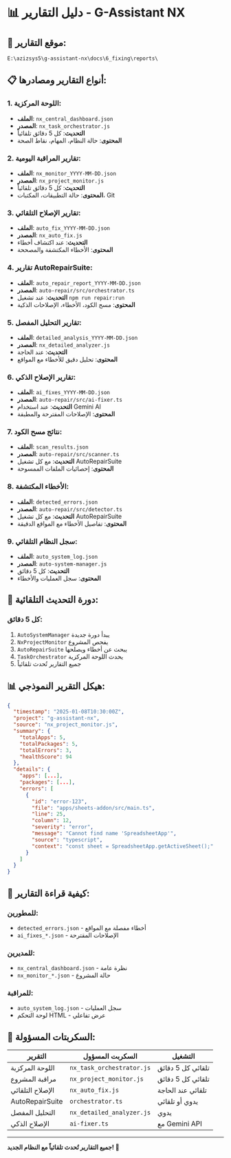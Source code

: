 # 📊 دليل التقارير - G-Assistant NX

## 📍 موقع التقارير:
```
E:\azizsys5\g-assistant-nx\docs\6_fixing\reports\
```

## 📋 أنواع التقارير ومصادرها:

### **1. اللوحة المركزية**:
- **الملف**: `nx_central_dashboard.json`
- **المصدر**: `nx_task_orchestrator.js`
- **التحديث**: كل 5 دقائق تلقائياً
- **المحتوى**: حالة النظام، المهام، نقاط الصحة

### **2. تقارير المراقبة اليومية**:
- **الملف**: `nx_monitor_YYYY-MM-DD.json`
- **المصدر**: `nx_project_monitor.js`
- **التحديث**: كل 5 دقائق تلقائياً
- **المحتوى**: حالة التطبيقات، المكتبات، Git

### **3. تقارير الإصلاح التلقائي**:
- **الملف**: `auto_fix_YYYY-MM-DD.json`
- **المصدر**: `nx_auto_fix.js`
- **التحديث**: عند اكتشاف أخطاء
- **المحتوى**: الأخطاء المكتشفة والمصححة

### **4. تقارير AutoRepairSuite**:
- **الملف**: `auto_repair_report_YYYY-MM-DD.json`
- **المصدر**: `auto-repair/src/orchestrator.ts`
- **التحديث**: عند تشغيل `npm run repair:run`
- **المحتوى**: مسح الكود، الأخطاء، الإصلاحات الذكية

### **5. تقارير التحليل المفصل**:
- **الملف**: `detailed_analysis_YYYY-MM-DD.json`
- **المصدر**: `nx_detailed_analyzer.js`
- **التحديث**: عند الحاجة
- **المحتوى**: تحليل دقيق للأخطاء مع المواقع

### **6. تقارير الإصلاح الذكي**:
- **الملف**: `ai_fixes_YYYY-MM-DD.json`
- **المصدر**: `auto-repair/src/ai-fixer.ts`
- **التحديث**: عند استخدام Gemini AI
- **المحتوى**: الإصلاحات المقترحة والمطبقة

### **7. نتائج مسح الكود**:
- **الملف**: `scan_results.json`
- **المصدر**: `auto-repair/src/scanner.ts`
- **التحديث**: مع كل تشغيل AutoRepairSuite
- **المحتوى**: إحصائيات الملفات الممسوحة

### **8. الأخطاء المكتشفة**:
- **الملف**: `detected_errors.json`
- **المصدر**: `auto-repair/src/detector.ts`
- **التحديث**: مع كل تشغيل AutoRepairSuite
- **المحتوى**: تفاصيل الأخطاء مع المواقع الدقيقة

### **9. سجل النظام التلقائي**:
- **الملف**: `auto_system_log.json`
- **المصدر**: `auto-system-manager.js`
- **التحديث**: كل 5 دقائق
- **المحتوى**: سجل العمليات والأخطاء

## 🔄 دورة التحديث التلقائية:

### **كل 5 دقائق**:
1. `AutoSystemManager` يبدأ دورة جديدة
2. `NxProjectMonitor` يفحص المشروع
3. `AutoRepairSuite` يبحث عن أخطاء ويصلحها
4. `TaskOrchestrator` يحدث اللوحة المركزية
5. جميع التقارير تُحدث تلقائياً

## 📊 هيكل التقرير النموذجي:

```json
{
  "timestamp": "2025-01-08T10:30:00Z",
  "project": "g-assistant-nx",
  "source": "nx_project_monitor.js",
  "summary": {
    "totalApps": 5,
    "totalPackages": 5,
    "totalErrors": 3,
    "healthScore": 94
  },
  "details": {
    "apps": [...],
    "packages": [...],
    "errors": [
      {
        "id": "error-123",
        "file": "apps/sheets-addon/src/main.ts",
        "line": 25,
        "column": 12,
        "severity": "error",
        "message": "Cannot find name 'SpreadsheetApp'",
        "source": "typescript",
        "context": "const sheet = SpreadsheetApp.getActiveSheet();"
      }
    ]
  }
}
```

## 🎯 كيفية قراءة التقارير:

### **للمطورين**:
- `detected_errors.json` - أخطاء مفصلة مع المواقع
- `ai_fixes_*.json` - الإصلاحات المقترحة

### **للمديرين**:
- `nx_central_dashboard.json` - نظرة عامة
- `nx_monitor_*.json` - حالة المشروع

### **للمراقبة**:
- `auto_system_log.json` - سجل العمليات
- لوحة التحكم HTML - عرض تفاعلي

## 🔧 السكربتات المسؤولة:

| التقرير | السكربت المسؤول | التشغيل |
|---------|-----------------|---------|
| اللوحة المركزية | `nx_task_orchestrator.js` | تلقائي كل 5 دقائق |
| مراقبة المشروع | `nx_project_monitor.js` | تلقائي كل 5 دقائق |
| الإصلاح التلقائي | `nx_auto_fix.js` | تلقائي عند الحاجة |
| AutoRepairSuite | `orchestrator.ts` | يدوي أو تلقائي |
| التحليل المفصل | `nx_detailed_analyzer.js` | يدوي |
| الإصلاح الذكي | `ai-fixer.ts` | مع Gemini API |

---

**جميع التقارير تُحدث تلقائياً مع النظام الجديد! 🚀**